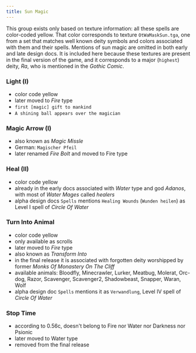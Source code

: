 ```yaml
---
title: Sun Magic
---
```


This group exists only based on texture information: all these spells are color-coded yellow. That color corresponds to texture `OtWaMaskSun.tga`, one from a set that matches well known deity symbols and colors associated with them and their spells. Mentions of sun magic are omitted in both early and late design docs. It is included here because these textures are present in the final version of the game, and it corresponds to a major (`highest`) deity, _Ra_, who is mentioned in the _Gothic Comic_.

### Light (I)
- color code yellow
- later moved to _Fire_ type
- `first [magic] gift to mankind`
- `A shining ball appears over the magician`

### Magic Arrow (I)
- also known as _Magic Missle_
- German: `Magischer Pfeil`
- later renamed _Fire Bolt_ and moved to Fire type

### Heal (II)
- color code yellow
- already in the early docs associated with _Water_ type and god _Adanos_, with most of _Water Mages_ called _healers_
- alpha design docs `Spells` mentions `Healing Wounds` (`Wunden heilen`) as Level I spell of _Circle Of Water_ 

### Turn Into Animal
- color code yellow
- only available as scrolls
- later moved to _Fire_ type
- also known as _Transform Into_
- in the final release it is associated with forgotten deity worshipped by former _Monks Of Monastery On The Cliff_
- available animals: Bloodfly, Minecrawler, Lurker, Meatbug, Molerat, Orc-dog, Razor, Scavenger, Scavenger2, Shadowbeast, Snapper, Waran, Wolf
- alpha design doc `Spells` mentions it as `Verwandlung`, Level IV spell of _Circle Of Water_

### Stop Time
- according to 0.56c, doesn't belong to Fire nor Water nor Darkness nor Psionic
- later moved to Water type
- removed from the final release
